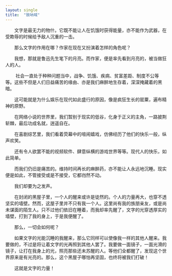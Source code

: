 ```yaml
---
layout: single
title:  "致呐喊"
---
```

​&emsp;&emsp;文字是最无力的物什。它既不能让人在饥饿时获得能量，亦不能作为武器，在受欺辱的时候给予敌人沉重的一击。

​&emsp;&emsp;那么文字的作用在哪？作家在现在又扮演着怎样的角色呢？

​&emsp;&emsp;我想，那就是鲁迅先生笔下的月亮。而作家，便是率先看到月亮的，被当做狂人的人。

​&emsp;&emsp; 社会一直处于种种问题当中，战争、饥饿、疾病、贫富差距、制度不公等等。这些不但是人们日益痛苦的缘由、亦是我们麻醉地生存着，深深掩藏着的黑暗。

​&emsp;&emsp;这可能就是为什么娱乐在现代如此盛行的原因，像是疯狂生长的罂粟，遍布精神的原野。

​&emsp;&emsp;在网络小说的世界里，我们暂别于现实的低谷，化身于正义的主角，一路披荆斩棘，最后功成名就，逍遥自在。

​&emsp;&emsp;在喜剧综艺里，我们看着荧幕中的喧闹嬉戏，仿佛经历了他们的快乐一般，纵声欢笑。

​&emsp;&emsp;还有令人欲罢不能的视频软件、肆意纵横的游戏世界等等。现代人的快乐，如此简单。

​&emsp;&emsp;而我们仍旧是痛苦的。维持时间再长的麻醉药，亦不能让人永远地沉睡。现实便是如此，不管接受或是不接受，它都岿然不动。

​&emsp;&emsp;我们却要为之发声。

​&emsp;&emsp;在封闭的黑屋子里，一个人的醒来或许是徒然的。个人的力量再大，也穿不透坚实的墙壁。然而，这屋子里并不只有我一个人。这里尚有我的族朋亲友，或是尚未谋面的陌生人。只不过他们依旧在睡着，而我却率先醒了，文字的光穿透厚实的墙壁，打到了我的身上，于是我便醒了。

​&emsp;&emsp;那么，一切会如何呢？

​&emsp;&emsp;如果文字的光能沉睡的我醒来，那么它同样可以使像我一样的其他人醒来。我要做的，不过是将让着文字的光再照到其他人罢了。我要做一面镜子，一面光滑的镜子，让打在我身上的光，照亮那些还未苏醒的人。等他们全都醒了，发现这个世界原来是有光亮的。那么，这个黑屋子哪怕再坚固，也终将被我们打破！

&emsp;&emsp;这就是文字的力量！